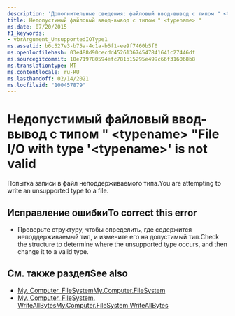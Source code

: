 ```yaml
---
description: 'Дополнительные сведения: файловый ввод-вывод с типом " <typename> " является недопустимым'
title: Недопустимый файловый ввод-вывод с типом " <typename> "
ms.date: 07/20/2015
f1_keywords:
- vbrArgument_UnsupportedIOType1
ms.assetid: b6c527e3-b75a-4c1a-b6f1-ee9f7460b5f0
ms.openlocfilehash: 03e488d90cecdd452613674547841641c27446df
ms.sourcegitcommit: 10e719780594efc781b15295e499c66f316068b8
ms.translationtype: MT
ms.contentlocale: ru-RU
ms.lasthandoff: 02/14/2021
ms.locfileid: "100457879"
---
```

# <a name="file-io-with-type-typename-is-not-valid"></a><span data-ttu-id="d451b-103">Недопустимый файловый ввод-вывод с типом " \<typename> "</span><span class="sxs-lookup"><span data-stu-id="d451b-103">File I/O with type '\<typename>' is not valid</span></span>

<span data-ttu-id="d451b-104">Попытка записи в файл неподдерживаемого типа.</span><span class="sxs-lookup"><span data-stu-id="d451b-104">You are attempting to write an unsupported type to a file.</span></span>  
  
## <a name="to-correct-this-error"></a><span data-ttu-id="d451b-105">Исправление ошибки</span><span class="sxs-lookup"><span data-stu-id="d451b-105">To correct this error</span></span>  
  
- <span data-ttu-id="d451b-106">Проверьте структуру, чтобы определить, где содержится неподдерживаемый тип, и измените его на допустимый тип.</span><span class="sxs-lookup"><span data-stu-id="d451b-106">Check the structure to determine where the unsupported type occurs, and then change it to a valid type.</span></span>  
  
## <a name="see-also"></a><span data-ttu-id="d451b-107">См. также раздел</span><span class="sxs-lookup"><span data-stu-id="d451b-107">See also</span></span>

- [<span data-ttu-id="d451b-108">My. Computer. FileSystem</span><span class="sxs-lookup"><span data-stu-id="d451b-108">My.Computer.FileSystem</span></span>](xref:Microsoft.VisualBasic.FileIO.FileSystem)
- [<span data-ttu-id="d451b-109">My. Computer. FileSystem. WriteAllBytes</span><span class="sxs-lookup"><span data-stu-id="d451b-109">My.Computer.FileSystem.WriteAllBytes</span></span>](xref:Microsoft.VisualBasic.MyServices.FileSystemProxy.WriteAllBytes%2A)
